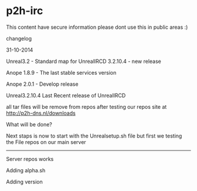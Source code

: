 p2h-irc
=======

This content have secure information please dont use this in public areas :)

changelog

31-10-2014 

Unreal3.2 - Standard map for UnrealIRCD 3.2.10.4 - new release

Anope 1.8.9 - The last stable services version

Anope 2.0.1 - Develop release

Unreal3.2.10.4 Last Recent release of UnrealIRCD


all tar files will be remove from repos after testing our repos site at http://p2h-dns.nl/downloads

What will be done?

Next staps is now to start with the Unrealsetup.sh file but first we testing the File repos on our main server

-----


Server repos works

Adding alpha.sh 

Adding version


